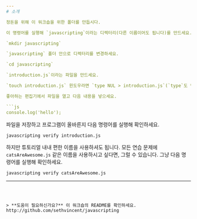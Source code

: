```yaml
---
# 소개

정돈을 위해 이 워크숍을 위한 폴더를 만듭시다.

이 명령어를 실행해 `javascripting`이라는 디렉터리(다른 이름이어도 됩니다)를 만드세요.

`mkdir javascripting`

`javascripting` 폴더 안으로 디렉터리를 변경하세요.

`cd javascripting`

`introduction.js`이라는 파일을 만드세요.

`touch introduction.js` 윈도우라면 `type NUL > introduction.js`(`type`도 명령어의 일부입니다!)

좋아하는 편집기에서 파일을 열고 다음 내용을 넣으세요.

```js
console.log('hello');
```

파일을 저장하고 프로그램이 올바른지 다음 명령어를 실행해 확인하세요.

`javascripting verify introduction.js`

하지만 튜토리얼 내내 편한 이름을 사용하셔도 됩니다. 모든 연습 문제에 `catsAreAwesome.js` 같은 이름을 사용하시고 싶다면, 그럴 수 있습니다. 그냥 다음 명령어를 실행해 확인하세요.

`javascripting verify catsAreAwesome.js`

---
```



> **도움이 필요하신가요?** 이 워크숍의 README를 확인하세요. http://github.com/sethvincent/javascripting
